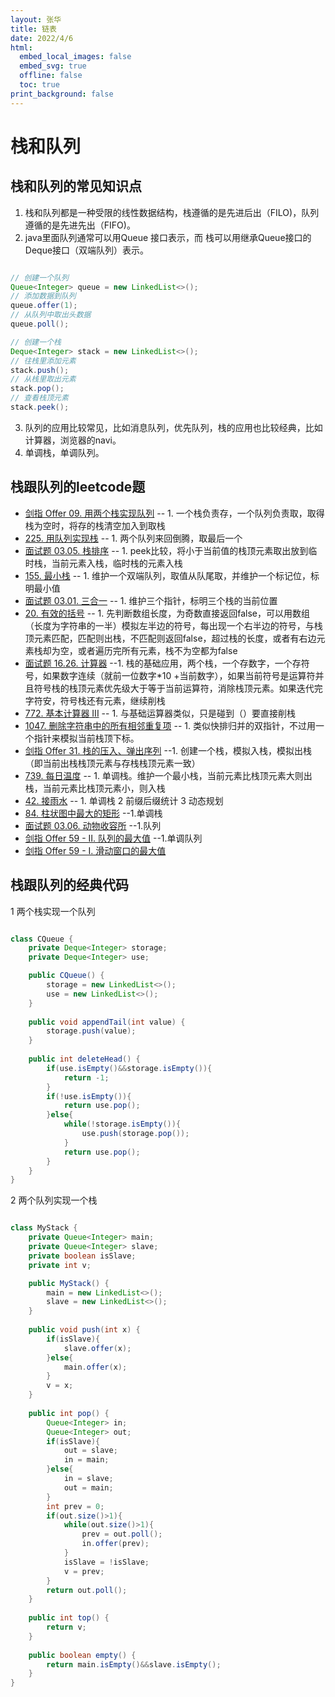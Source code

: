 ```yaml
---
layout: 张华
title: 链表
date: 2022/4/6
html:
  embed_local_images: false
  embed_svg: true
  offline: false
  toc: true
print_background: false
---
```


# 栈和队列

## 栈和队列的常见知识点

1. 栈和队列都是一种受限的线性数据结构，栈遵循的是先进后出（FILO)，队列遵循的是先进先出（FIFO)。
2. java里面队列通常可以用Queue 接口表示，而 栈可以用继承Queue接口的Deque接口（双端队列）表示。

~~~~java

// 创建一个队列
Queue<Integer> queue = new LinkedList<>();
// 添加数据到队列
queue.offer(1);
// 从队列中取出头数据
queue.poll();

// 创建一个栈
Deque<Integer> stack = new LinkedList<>();
// 往栈里添加元素
stack.push();
// 从栈里取出元素
stack.pop();
// 查看栈顶元素
stack.peek();

~~~~

3. 队列的应用比较常见，比如消息队列，优先队列，栈的应用也比较经典，比如计算器，浏览器的navi。
4. 单调栈，单调队列。

## 栈跟队列的leetcode题

+ [剑指 Offer 09. 用两个栈实现队列](https://leetcode-cn.com/problems/yong-liang-ge-zhan-shi-xian-dui-lie-lcof/) -- 1. 一个栈负责存，一个队列负责取，取得栈为空时，将存的栈清空加入到取栈
+ [225. 用队列实现栈](https://leetcode-cn.com/problems/implement-stack-using-queues/) -- 1. 两个队列来回倒腾，取最后一个
+ [面试题 03.05. 栈排序](https://leetcode-cn.com/problems/sort-of-stacks-lcci/) -- 1. peek比较，将小于当前值的栈顶元素取出放到临时栈，当前元素入栈，临时栈的元素入栈
+ [155. 最小栈](https://leetcode-cn.com/problems/min-stack/) -- 1. 维护一个双端队列，取值从队尾取，并维护一个标记位，标明最小值
+ [面试题 03.01. 三合一](https://leetcode-cn.com/problems/three-in-one-lcci/) -- 1. 维护三个指针，标明三个栈的当前位置
+ [20. 有效的括号](https://leetcode-cn.com/problems/valid-parentheses/) -- 1. 先判断数组长度，为奇数直接返回false，可以用数组（长度为字符串的一半）模拟左半边的符号，每出现一个右半边的符号，与栈顶元素匹配，匹配则出栈，不匹配则返回false，超过栈的长度，或者有右边元素栈却为空，或者遍历完所有元素，栈不为空都为false
+ [面试题 16.26. 计算器](https://leetcode-cn.com/problems/calculator-lcci/) --1. 栈的基础应用，两个栈，一个存数字，一个存符号，如果数字连续（就前一位数字*10 +当前数字），如果当前符号是运算符并且符号栈的栈顶元素优先级大于等于当前运算符，消除栈顶元素。如果迭代完字符安，符号栈还有元素，继续削栈
+ [772. 基本计算器 III](https://leetcode-cn.com/problems/basic-calculator-iii/) -- 1. 与基础运算器类似，只是碰到（）要直接削栈
+ [1047. 删除字符串中的所有相邻重复项](https://leetcode-cn.com/problems/remove-all-adjacent-duplicates-in-string/) -- 1. 类似快排归并的双指针，不过用一个指针来模拟当前栈顶下标。
+ [剑指 Offer 31. 栈的压入、弹出序列](https://leetcode-cn.com/problems/zhan-de-ya-ru-dan-chu-xu-lie-lcof/) --1. 创建一个栈，模拟入栈，模拟出栈（即当前出栈栈顶元素与存栈栈顶元素一致）
+ [739. 每日温度](https://leetcode-cn.com/problems/daily-temperatures/) -- 1. 单调栈。维护一个最小栈，当前元素比栈顶元素大则出栈，当前元素比栈顶元素小，则入栈
+ [42. 接雨水](https://leetcode-cn.com/problems/trapping-rain-water/) -- 1. 单调栈 2 前缀后缀统计 3 动态规划
+ [84. 柱状图中最大的矩形](https://leetcode-cn.com/problems/largest-rectangle-in-histogram/) --1.单调栈
+ [面试题 03.06. 动物收容所](https://leetcode-cn.com/problems/animal-shelter-lcci/) --1.队列
+ [剑指 Offer 59 - II. 队列的最大值](https://leetcode-cn.com/problems/dui-lie-de-zui-da-zhi-lcof/) --1.单调队列
+ [剑指 Offer 59 - I. 滑动窗口的最大值](https://leetcode-cn.com/problems/hua-dong-chuang-kou-de-zui-da-zhi-lcof/)

## 栈跟队列的经典代码

1 两个栈实现一个队列

~~~~java

class CQueue {
    private Deque<Integer> storage;
    private Deque<Integer> use;

    public CQueue() {
        storage = new LinkedList<>();
        use = new LinkedList<>();
    }
    
    public void appendTail(int value) {
        storage.push(value);
    }
    
    public int deleteHead() {
        if(use.isEmpty()&&storage.isEmpty()){
            return -1;
        }
        if(!use.isEmpty()){
            return use.pop();
        }else{
            while(!storage.isEmpty()){
                use.push(storage.pop());
            }
            return use.pop();
        }
    }
}

~~~~

2 两个队列实现一个栈

~~~~java

class MyStack {
    private Queue<Integer> main;
    private Queue<Integer> slave;
    private boolean isSlave;
    private int v;

    public MyStack() {
        main = new LinkedList<>();
        slave = new LinkedList<>();
    }
    
    public void push(int x) {
        if(isSlave){
            slave.offer(x);
        }else{
            main.offer(x);
        }
        v = x;
    }
    
    public int pop() {
        Queue<Integer> in;
        Queue<Integer> out;
        if(isSlave){
            out = slave;
            in = main;
        }else{
            in = slave;
            out = main;
        }
        int prev = 0;
        if(out.size()>1){
            while(out.size()>1){
                prev = out.poll();
                in.offer(prev);
            }
            isSlave = !isSlave;
            v = prev;
        }
        return out.poll();
    }
    
    public int top() {
        return v;
    }
    
    public boolean empty() {
        return main.isEmpty()&&slave.isEmpty();
    }
}
~~~~

